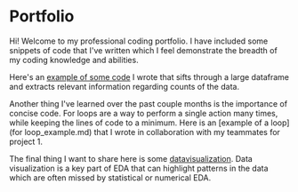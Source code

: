 # Portfolio
Hi! Welcome to my professional coding portfolio. I have included some snippets of code that I've written which I feel demonstrate the breadth of my coding knowledge and abilities.

Here's an [example of some code](assignment_3_sample.md) I wrote that sifts through a large dataframe and extracts relevant information regarding counts of the data.

Another thing I've learned over the past couple months is the importance of concise code. For loops are a way to perform a single action many times, while keeping the lines of code to a minimum. Here is an [example of a loop](for loop_example.md) that I wrote in collaboration with my teammates for project 1.

The final thing I want to share here is some [datavisualization](datavis_example.md). Data visualization is a key part of EDA that can highlight patterns in the data which are often missed by statistical or numerical EDA. 
